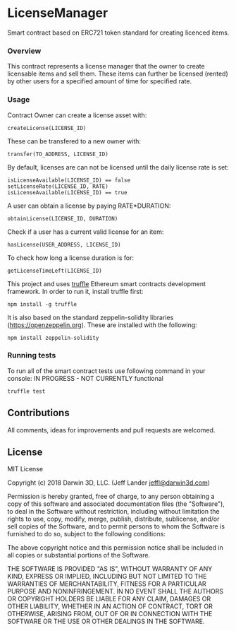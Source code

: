 # LicenseManager

Smart contract based on ERC721 token standard for creating licenced items.

### Overview

This contract represents a license manager that the owner to create licensable items and sell them.
These items can further be licensed (rented) by other users for a specified amount of time for specified rate.

### Usage

Contract Owner can create a license asset with:

    createLicense(LICENSE_ID)

These can be transfered to a new owner with:

    transfer(TO_ADDRESS, LICENSE_ID)

By default, licenses are can not be licensed until the daily license rate is set:

    isLicenseAvailable(LICENSE_ID) == false
    setLicenseRate(LICENSE_ID, RATE)
    isLicenseAvailable(LICENSE_ID) == true

A user can obtain a license by paying RATE*DURATION:

    obtainLicense(LICENSE_ID, DURATION)

Check if a user has a current valid license for an item:

    hasLicense(USER_ADDRESS, LICENSE_ID)

To check how long a license duration is for:

    getLicenseTimeLeft(LICENSE_ID)

This project and uses [truffle](https://github.com/trufflesuite/truffle) Ethereum smart contracts development framework. In order to run it, install truffle first:

    npm install -g truffle

It is also based on the standard zeppelin-solidity libraries (https://openzeppelin.org).  These are installed with the following:

    npm install zeppelin-solidity

### Running tests

To run all of the smart contract tests use following command in your console:
IN PROGRESS - NOT CURRENTLY functional

    truffle test 

## Contributions

All comments, ideas for improvements and pull requests are welcomed.

## License

MIT License

Copyright (c) 2018 Darwin 3D, LLC. (Jeff Lander jeffl@darwin3d.com)

Permission is hereby granted, free of charge, to any person obtaining a copy
of this software and associated documentation files (the "Software"), to deal
in the Software without restriction, including without limitation the rights
to use, copy, modify, merge, publish, distribute, sublicense, and/or sell
copies of the Software, and to permit persons to whom the Software is
furnished to do so, subject to the following conditions:

The above copyright notice and this permission notice shall be included in all
copies or substantial portions of the Software.

THE SOFTWARE IS PROVIDED "AS IS", WITHOUT WARRANTY OF ANY KIND, EXPRESS OR
IMPLIED, INCLUDING BUT NOT LIMITED TO THE WARRANTIES OF MERCHANTABILITY,
FITNESS FOR A PARTICULAR PURPOSE AND NONINFRINGEMENT. IN NO EVENT SHALL THE
AUTHORS OR COPYRIGHT HOLDERS BE LIABLE FOR ANY CLAIM, DAMAGES OR OTHER
LIABILITY, WHETHER IN AN ACTION OF CONTRACT, TORT OR OTHERWISE, ARISING FROM,
OUT OF OR IN CONNECTION WITH THE SOFTWARE OR THE USE OR OTHER DEALINGS IN THE
SOFTWARE.